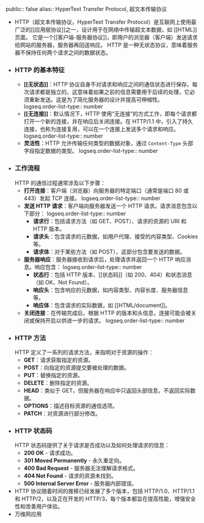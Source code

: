public:: false
alias:: HyperText Transfer Protocol, 超文本传输协议

- HTTP（超文本传输协议，HyperText Transfer Protocol）是互联网上使用最广泛的[[应用层协议]]之一，设计用于在网络中传输超文本数据，如 [[HTML]] 页面。
  它是一个[[客户端-服务器协议]]，即用户的浏览器（客户端）发送请求给网站的服务器，服务器再回送响应。
  HTTP 是一种无状态协议，意味着服务器不保持任何两个请求之间的数据状态。
- ### HTTP 的基本特征
	- **[[无状态]]**：HTTP 协议自身不对请求和响应之间的通信状态进行保存。每次请求都是独立的，这意味着如果之前的信息需要用于后续的处理，它必须重新发送。这是为了简化服务器的设计并提高可伸缩性。
	  logseq.order-list-type:: number
	- **[[无连接]]**：默认情况下，HTTP 使用“无连接”的方式工作，即每个请求都打开一个新的连接，并在响应后关闭连接。在 HTTP/1.1 中，引入了持久连接，也称为连接复用，可以在一个连接上发送多个请求和响应。
	  logseq.order-list-type:: number
	- **灵活性**：HTTP 允许传输任何类型的数据对象，通过 `Content-Type` 头部字段指定数据的类型。
	  logseq.order-list-type:: number
- ### 工作流程
  HTTP 的通信过程通常涉及以下步骤：
	- **打开连接**：客户端（浏览器）向服务器的特定端口（通常是端口 80 或 443）发起 TCP 连接。
	  logseq.order-list-type:: number
	- **发送 HTTP 请求**：客户端向服务器发送一个 HTTP 请求。请求消息包含以下部分：
	  logseq.order-list-type:: number
		- **请求行**：包括请求方法（如 GET、POST）、请求的资源的 URI 和 HTTP 版本。
		- **请求头**：包含请求的元数据，如用户代理、接受的内容类型、Cookies 等。
		- **请求体**：对于某些方法（如 POST），这部分包含要发送的数据。
	- **服务器响应**：服务器接收到请求后，处理请求并返回一个 HTTP 响应消息。响应包含：
	  logseq.order-list-type:: number
		- **状态行**：包括 HTTP 版本、[[状态码]]（如 200、404）和状态消息（如 OK、Not Found）。
		- **响应头**：包含响应的元数据，如内容类型、内容长度、服务器信息等。
		- **响应体**：包含请求的实际数据，如 [[HTML/document]]。
	- **关闭连接**：在传输完成后，根据 HTTP 的版本和头信息，连接可能会被关闭或保持开启以供进一步的请求。
	  logseq.order-list-type:: number
- ### HTTP 方法
  HTTP 定义了一系列的请求方法，来指明对于资源的操作：
	- **GET**：请求获取指定的资源。
	- **POST**：向指定的资源提交要被处理的数据。
	- **PUT**：替换指定的资源。
	- **DELETE**：删除指定的资源。
	- **HEAD**：类似于 GET，但服务器在响应中只返回头部信息，不返回实际数据。
	- **OPTIONS**：描述目标资源的通信选项。
	- **PATCH**：对资源进行部分修改。
- ### HTTP 状态码
  HTTP 状态码提供了关于请求是否成功以及如何处理请求的信息：
	- **200 OK** - 请求成功。
	- **301 Moved Permanently** - 永久重定向。
	- **400 Bad Request** - 服务器无法理解请求格式。
	- **404 Not Found** - 请求的资源未找到。
	- **500 Internal Server Error** - 服务器内部错误。
- HTTP 协议随着时间的推移已经发展了多个版本，包括 HTTP/1.0、HTTP/1.1 和 HTTP/2，以及正在开发的 HTTP/3，每个版本都旨在提高性能，增强安全性和改善用户体验。
- 万维网应用